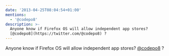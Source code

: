 ```yaml
---
date: '2013-04-25T08:04:54+01:00'
mentions:
  - '@codepo8'
description: >-
  Anyone know if Firefox OS will allow independent app stores?
  [@codepo8](https://twitter.com/@codepo8) ?
---
```

Anyone know if Firefox OS will allow independent app stores? [@codepo8](https://twitter.com/@codepo8) ?
